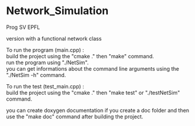 # Network_Simulation
Prog SV EPFL

version with a functional network class

To run the program (main.cpp) :<br/>
build the project using the "cmake ." then "make" command.<br/>
run the program using "./NetSim".<br/>
you can get informations about the command line arguments using the "./NetSim -h" command.

To run the test (test_main.cpp) :<br/>
build the project using the "cmake ." then "make test" or "./testNetSim" command.

you can create doxygen documentation if you create a doc folder and then use the "make doc" command after building the project.

